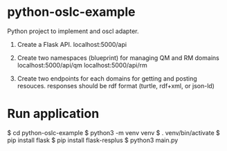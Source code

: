 # python-oslc-example
Python project to implement and oscl adapter.

1. Create a Flask API.
   localhost:5000/api

2. Create two namespaces (blueprint) for managing QM and RM domains
   localhost:5000/api/qm
   localhost:5000/api/rm

3. Create two endpoints for each domains for getting and posting resouces.
   responses should be rdf format (turtle, rdf+xml, or json-ld)



# Run application 
$ cd python-oslc-example
$ python3 -m venv venv
$ . venv/bin/activate
$ pip install flask
$ pip install flask-resplus
$ python3 main.py
